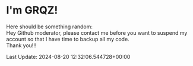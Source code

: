 # I'm GRQZ!
Here should be something random:  
Hey Github moderator, please contact me before you want to suspend my account so that I have time to backup all my code.  
Thank you!!!


Last Update: 2024-08-20 12:32:06.544728+00:00
